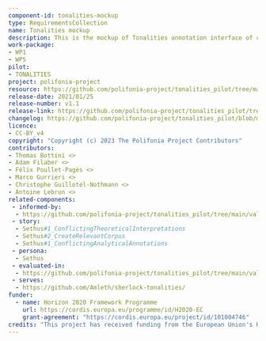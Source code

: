 ```yaml
---
component-id: tonalities-mockup
type: RequirementsCollection
name: Tonalities mockup
description: This is the mockup of Tonalities annotation interface of collaborative analysis
work-package: 
- WP1 
- WP5
pilot:
- TONALITIES
project: polifonia-project
resource: https://github.com/polifonia-project/tonalities_pilot/tree/main/mockup 
release-date: 2021/01/25
release-number: v1.1
release-link: https://github.com/polifonia-project/tonalities_pilot/tree/main/mockup 
changelog: https://github.com/polifonia-project/tonalities_pilot/blob/main/mockup/changeLog.md
licence:
- CC-BY_v4 
copyright: "Copyright (c) 2023 The Polifonia Project Contributors"
contributors:
- Thomas Bottini <>
- Adam Filaber <>
- Félix Poullet-Pagès <>
- Marco Gurrieri <>
- Christophe Guillotel-Nothmann <>
- Antoine Lebrun <>
related-components:
 - informed-by:
  - https://github.com/polifonia-project/tonalities_pilot/tree/main/validation/interface 
 - story:
  - Sethus#1_ConflictingTheoreticalInterpretations
  - Sethus#2_CreateRelevantCorpus
  - Sethus#1_ConflictingAnalyticalAnnotations  	
 - persona:
  - Sethus
 - evaluated-in:
  - https://github.com/polifonia-project/tonalities_pilot/tree/main/validation/interface 
 - serves:
  - https://github.com/Amleth/sherlock-tonalities/
funder:
  - name: Horizon 2020 Framework Programme
    url: https://cordis.europa.eu/programme/id/H2020-EC
    grant-agreement: "https://cordis.europa.eu/project/id/101004746"
credits: "This project has received funding from the European Union's Horizon 2020 research and innovation programme under grant agreement 01234556."
--- 
```

